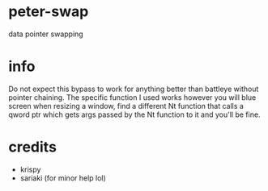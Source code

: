 # peter-swap
 data pointer swapping

# info
Do not expect this bypass to work for anything better than battleye without pointer chaining.
The specific function I used works however you will blue screen when resizing a window, find a different Nt function that calls a qword ptr which gets args passed by the Nt function to it and you'll be fine.

# credits
* krispy
* sariaki (for minor help lol)
